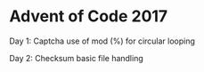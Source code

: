 # Advent of Code 2017
 
Day 1: Captcha
    use of mod (%) for circular looping

Day 2: Checksum
    basic file handling